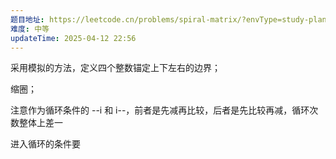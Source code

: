 ```yaml
---
题目地址: https://leetcode.cn/problems/spiral-matrix/?envType=study-plan-v2&envId=top-100-liked
难度: 中等
updateTime: 2025-04-12 22:56
---
```

采用模拟的方法，定义四个整数锚定上下左右的边界；

缩圈；

注意作为循环条件的 --i 和 i--，前者是先减再比较，后者是先比较再减，循环次数整体上差一

进入循环的条件要